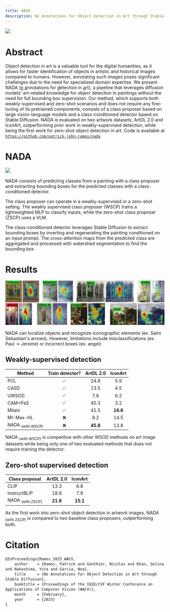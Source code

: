 ```yaml
---
title: NADA
description: No Annotations for Object Detection in Art through Stable Diffusion
---
```

![](wikiart_samples.svg)

# Abstract

Object detection in art is a valuable tool for the digital humanities, as it allows for faster identification of objects in artistic and historical images compared to humans. However, annotating such images poses significant challenges due to the need for specialized domain expertise. We present NADA (<u>n</u> <u>a</u>nnotations for <u>d</u>etection in <u>a</u>rt), a pipeline that leverages diffusion models' art-related knowledge for object detection in paintings without the need for full bounding box supervision. Our method, which supports both weakly-supervised and zero-shot scenarios and does not require any fine-tuning of its pretrained components, consists of a class proposer based on large vision-language models and a class-conditioned detector based on Stable Diffusion. NADA is evaluated on two artwork datasets, ArtDL 2.0 and IconArt, outperforming prior work in weakly-supervised detection, while being the first work for zero-shot object detection in art. Code is available at [`https://github.com/patrick-john-ramos/nada`](https://github.com/patrick-john-ramos/nada)

# NADA

![](model.svg)

NADA consists of predicting classes from a painting with a class proposer and extracting bounding boxes for the predicted classes with a class-conditioned detector.

The class proposer can operate in a weakly-supervised or a zero-shot setting. The weakly supervised class proposer (WSCP) trains a lightweighted MLP to classify inputs, while the zero-shot class proposer (ZSCP) uses a VLM.

The class-conditioned detector leverages Stable Diffusion to extract bounding boxes by inverting and regenerating the painting conditioned on an input prompt. The cross-attention maps from the predicted class are aggregated and processed with watershed segmentation to find the bounding box

# Results

![](results.svg)

NADA can localize objects and recognize iconographic elements (ex. Saint Sebastian's arrows). However, limitations include misclassifications (ex. Paul → Jerome) or incorrect boxes (ex. angel).

## Weakly-supervised detection

| Method | Train detector? |  ArtDL 2.0 | IconArt |
| --- | :---: |  :---: | :---: |
| PCL | ✅ |  24.8 | 5.9 |
| CASD | ✅ |13.5 | 4.5 |
| UWSOD | ✅ |7.6 | 6.2 |
| CAM+PaS | ✅ |40.3 | 3.2 |
| Milani | ✅ |41.5 | **16.6** |
| MI-Max-HL | ❌ | 8.2 | 14.5 |
| NADA <sub>(with WSCP)</sub> | ❌ | **45.8** | 13.8 |

NADA <sub>(with WSCP)</sub> is competitive with other WSOD methods on art image datasets while being only one of two evaluated methods that does not require training the detector.

## Zero-shot supervised detection

| Class proposal | ArtDL 2.0 | IconArt |
| --- | :---: | :---: |
| CLIP | 13.3 | 6.8 |
| InstructBLIP | 18.6 | 7.9 |
| NADA <sub>(with ZSCP)</sub> | **21.8** | **15.1** |

As the first work into zero-shot object detection in artwork images, NADA <sub>(with ZSCP)</sub> is compared to two baseline class proposers, outperforming both.

# Citation

```
@InProceedings{Ramos_2025_WACV,
    author    = {Ramos, Patrick and Gonthier, Nicolas and Khan, Selina and Nakashima, Yuta and Garcia, Noa},
    title     = {No Annotations for Object Detection in Art through Stable Diffusion},
    booktitle = {Proceedings of the IEEE/CVF Winter Conference on Applications of Computer Vision (WACV)},
    month     = {February},
    year      = {2025}
}
```

